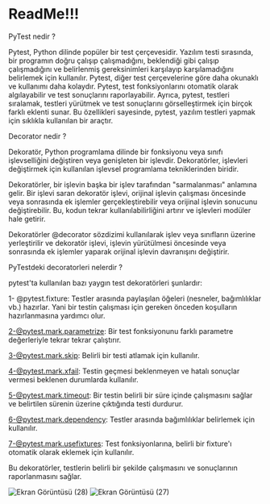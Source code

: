 # ReadMe!!!

PyTest nedir ?

Pytest, Python dilinde popüler bir test çerçevesidir. Yazılım testi sırasında, bir programın doğru çalışıp çalışmadığını, beklendiği gibi çalışıp çalışmadığını ve belirlenmiş gereksinimleri karşılayıp karşılamadığını belirlemek için kullanılır. 
Pytest, diğer test çerçevelerine göre daha okunaklı ve kullanımı daha kolaydır. Pytest, test fonksiyonlarını otomatik olarak algılayabilir ve test sonuçlarını raporlayabilir. Ayrıca, pytest, testleri sıralamak, testleri yürütmek ve test sonuçlarını görselleştirmek için birçok farklı eklenti sunar. Bu özellikleri sayesinde, pytest, yazılım testleri yapmak için sıklıkla kullanılan bir araçtır.

 Decorator nedir ?

 Dekoratör, Python programlama dilinde bir fonksiyonu veya sınıfı işlevselliğini değiştiren veya genişleten bir işlevdir. Dekoratörler, işlevleri değiştirmek için kullanılan işlevsel programlama tekniklerinden biridir.

 Dekoratörler, bir işlevin başka bir işlev tarafından "sarmalanması" anlamına gelir. Bir işlevi saran dekoratör işlevi, orijinal işlevin çalışması öncesinde veya sonrasında ek işlemler gerçekleştirebilir veya orijinal işlevin sonucunu değiştirebilir. Bu, kodun tekrar kullanılabilirliğini artırır ve işlevleri modüler hale getirir.

 Dekoratörler @decorator sözdizimi kullanılarak işlev veya sınıfların üzerine yerleştirilir ve dekoratör işlevi, işlevin yürütülmesi öncesinde veya sonrasında ek işlemler yaparak orijinal işlevin davranışını değiştirir.

 PyTestdeki decoratorleri nelerdir ?

 pytest'ta kullanılan bazı yaygın test dekoratörleri şunlardır:

 1- @pytest.fixture: Testler arasında paylaşılan öğeleri (nesneler, bağımlılıklar vb.) hazırlar. Yani bir testin çalışması için gereken önceden koşulların             hazırlanmasına yardımcı olur.

 2-@pytest.mark.parametrize: Bir test fonksiyonunu farklı parametre değerleriyle tekrar tekrar çalıştırır.

 3-@pytest.mark.skip: Belirli bir testi atlamak için kullanılır.

 4-@pytest.mark.xfail: Testin geçmesi beklenmeyen ve hatalı sonuçlar vermesi beklenen durumlarda kullanılır.

 5-@pytest.mark.timeout: Bir testin belirli bir süre içinde çalışmasını sağlar ve belirtilen sürenin üzerine çıktığında testi durdurur.

 6-@pytest.mark.dependency: Testler arasında bağımlılıklar belirlemek için kullanılır.

 7-@pytest.mark.usefixtures: Test fonksiyonlarına, belirli bir fixture'ı otomatik olarak eklemek için kullanılır.

 Bu dekoratörler, testlerin belirli bir şekilde çalışmasını ve sonuçlarının raporlanmasını sağlar.
 
![Ekran Görüntüsü (28)](https://user-images.githubusercontent.com/120026505/229372107-a7c1ffc8-42f6-454c-87b9-3da69f909a51.png)
![Ekran Görüntüsü (27)](https://user-images.githubusercontent.com/120026505/229372229-36f98703-19b3-4b56-8508-de0e6ccb0481.png)

